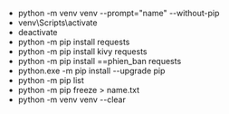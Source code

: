  - python -m venv venv --prompt="name" --without-pip
 - venv\Scripts\activate
 - deactivate
 - python -m pip install requests
 - python -m pip install kivy requests
 - python -m pip install <package-name>==phien_ban requests
 - python.exe -m pip install --upgrade pip
 - python -m pip list
 - python -m pip freeze > name.txt
 - python -m venv venv --clear

